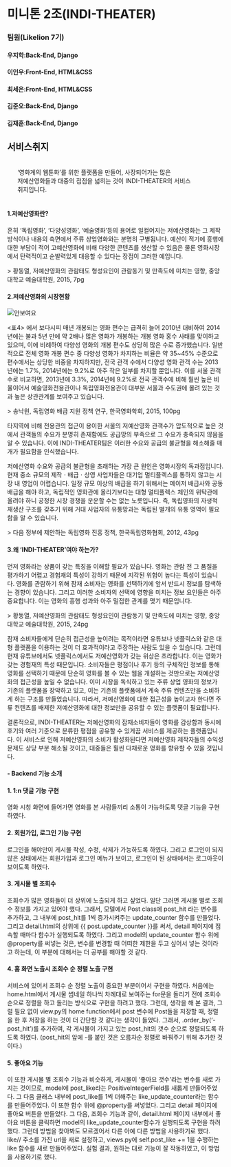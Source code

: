 <!DOCTYPE html>
<html lang="en">

<head>
  <meta charset="UTF-8" />
  <meta name="viewport" content="width=device-width, initial-scale=1.0" />
  <meta http-equiv="X-UA-Compatible" content="ie=edge" />
</head>

<body>
  <h1>미니톤 2조(INDI-THEATER)</h1>
  <div class="team_introduce">
    <h3>팀원(Likelion 7기)</h3>
    <h4>우지학:Back-End, Django</h4>
    <h4>이인우:Front-End, HTML&CSS</h4>
    <h4>최세은:Front-End, HTML&CSS</h4>
    <h4>김준오:Back-End, Django</h4>
    <h4>김재훈:Back-End, Django</h4>
  </div>
  <div class="service_introduce">
    <h2>서비스취지</h2>
    <p style="white-space:pre">
      ‘영화계의 웹툰화’를 위한 플랫폼을 만들어, 사장되어가는 많은
      저예산영화들과 대중의 접점을 넓히는 것이 INDI-THEATER의 서비스
      취지입니다.
    </p>
    <h4>1.저예산영화란?</h4>
    <p sytle="white-space: pre-wrap">
      흔히 ‘독립영화’, ‘다양성영화’, ‘예술영화’등의 용어로 일컬어지는 저예산영화는 그 제작방식이나 내용의 측면에서 주류 상업영화와는 분명히 구별됩니다.
      예산이 적기에 흥행에 대한 부담이 적어 고예산영화에 비해 다양한 콘텐츠를 생산할 수 있음은 물론 영화시장에서 탄력적이고 순발력있게 대응할 수 있다는 장점이 그러한 예입니다.
    </p>
    <p sytle="white-space: pre-wrap">> 황동열, 저예산영화의 관람태도 형성요인이 관람동기 및 만족도에 미치는 영향, 중앙대학교 예술대학원, 2015, 7pg</p>
    <h4>2.저예산영화의 시장현황</h4>
    <img src="https://github.com/antlikelion/html_css/blob/master/%ED%91%9C1.png" alt="안보여요" />
    <p sytle="white-space: pre-wrap">
      <표4> 에서 보다시피 매년 개봉되는 영화 편수는 급격히 늘어 2010년 대비하여 2014년에는 불과 5년 만에 약 2배나 많은 영화가 개봉하는 개봉 영화 홍수 사태를 맞이하고 있으며, 이에 비례하여
        다양성 영화의 개봉 편수도 상당히 많은 수로 증가했습니다.
        일반적으로 전체 영화 개봉 편수 중 다양성 영화가 차지하는 비율은 약 35~45% 수준으로 편수에서는 상당한 비중을 차지하지만, 전국 관객 수에서 다양성 영화 관객 수는 2013년에는 1.7%,
        2014년에는 9.2%로 아주 작은 일부를 차지할 뿐입니다.
        이를 서울 관객 수로 비교하면, 2013년에 3.3%, 2014년에 9.2%로 전국 관객수에 비해 훨씬 높은 비율이어서 예술영화전용관이나 독립영화전용관이 대부분 서울과 수도권에 몰려 있는 것과 높은
        상관관계를 보여주고 있습니다.
    </p>
    <p sytle="white-space: pre-wrap">> 송낙원, 독립영화 배급 지원 정책 연구, 한국영화학회, 2015, 100pg</p>
    <p sytle="white-space: pre-wrap">타지역에 비해 전용관의 접근이 용이한 서울의 저예산영화 관객수가 압도적으로 높은 것에서 관객들의 수요가 분명히 존재함에도 공급망의 부족으로 그 수요가
      충족되지 않음을 알 수 있습니다.
      이에 INDI-THEATER팀은 이러한 수요와 공급의 불균형을 해소해줄 매개가 필요함을 인식했습니다.</p>
    <p sytle="white-space: pre-wrap">저예산영화 수요와 공급의 불균형을 초래하는 가장 큰 원인은 영화시장의 독과점입니다.
      현재 중소 규모의 제작ㆍ배급ㆍ상영 사업자들은 대기업 멀티플렉스를 통하지 않고는 시장 내 영업이 어렵습니다.
      일정 규모 이상의 배급을 하기 위해서는 메이저 배급사와 공동 배급을 해야 하고, 독립적인 영화관에 올리기보다는 대형 멀티플렉스 체인의 위탁관에 올려야 하니 공정한 시장 경쟁을 운운할 수는 없는
      노릇입니다.
      즉, 독립영화의 자생적 재생산 구조를 갖추기 위해 거대 사업자의 유통망과는 독립된 별개의 유통 영역이 필요함을 알 수 있습니다.</p>
    <p>> 다음 정부에 제안하는 독립영화 진흥 정책, 한국독립영화협회, 2012, 43pg</p>
    <h4>3.왜 ‘INDI-THEATER’여야 하는가?</h4>
    <p sytle="white-space: pre-wrap">
      먼저 영화라는 상품이 갖는 특징을 이해할 필요가 있습니다. 영화는 관람 전 그 품질을 평가하기 어렵고 경험재의 특성이 강하기 때문에 지각된 위험이 높다는 특성이 있습니다. 영화를 관람하기 위해 잠재
      소비자는 영화를 선택하기에 앞서 반드시 정보를 탐색하는 경향이 있습니다. 그리고 이러한 소비자의 선택에 영향을 미치는 정보 요인들은 아주 중요합니다. 이는 영화의 흥행 성과와 아주 밀접한 관계를 맺기
      때문입니다.
    </p>
    <p sytle="white-space: pre-wrap">> 황동열, 저예산영화의 관람태도 형성요인이 관람동기 및 만족도에 미치는 영향, 중앙대학교 예술대학원, 2015, 24pg</p>
    <p sytle="white-space: pre-wrap"> 잠재 소비자들에게 단순히 접근성을 높이려는 목적이라면 유튜브나 넷플릭스와 같은 대형 플랫폼을 이용하는 것이 더 효과적이라고 주장하는 사람도 있을 수
      있습니다. 그런데 현재 유튜브에서도 넷플릭스에서도 저예산영화가 갖는 위상은 초라합니다. 이는 영화가 갖는 경험재의 특성 때문입니다. 소비자들은 평점이나 후기 등의 구체적인 정보를 통해 영화를 선택하기
      때문에 단순히 영화를 볼 수 있는 웹을 개설하는 것만으로는 저예산영화의 접근성을 높일 수 없습니다. 이미 시장을 독식하고 있는 주류 상업 영화의 정보가 기존의 플랫폼을 장악하고 있고, 이는 기존의
      플랫폼에서 계속 주류 컨텐츠만을 소비하게 하는 구조를 만들었습니다. 따라서, 저예산영화에 대한 접근성을 높이고자 한다면 주류 컨텐츠를 배제한 저예산영화에 대한 정보만을 공유할 수 있는 플랫폼이 필요합니다.
    </p>
    <p sytle="white-space: pre-wrap"> 결론적으로, INDI-THEATER는 저예산영화의 잠재소비자들이 영화를 감상함과 동시에 후기와 여러 기준으로 분류한 평점을 공유할 수 있게끔
      서비스를 제공하는 플랫폼입니다. 이 서비스로 인해 저예산영화의 소비가 활성화된다면 저예산영화 제작자들의 수익성 문제도 상당 부분 해소될 것이고, 대중들은 훨씬 다채로운 영화를 향유할 수 있을 것입니다.
    </p>
    <h4>- Backend 기능 소개</h4>
    <h4>1. 1:n 댓글 기능 구현</h4>
    <p sytle="white-space: pre-wrap"> 영화 시청 화면에 들어가면 영화를 본 사람들끼리 소통이 가능하도록 댓글 기능을 구현하였다.
    </p>
    <h4>2. 회원가입, 로그인 기능 구현</h4>
    <p sytle="white-space: pre-wrap"> 로그인을 해야만이 게시물 작성, 수정, 삭제가 가능하도록 하였다. 그리고 로그인이 되지 않은 상태에서는 회원가입과 로그인 메뉴가 보이고, 로그인이 된 상태에서는 로그아웃이 보이도록 하였다.
    </p>
    <h4>3. 게시물 별 조회수</h4>
    <p sytle="white-space: pre-wrap"> 조회수가 많은 영화들이 더 상위에 노출되게 하고 싶었다. 일단 그러면 게시물 별로 조회수 정보를 가지고 있어야 했다. 그래서, 모델에서 Post class에 post_hit 라는 변수를 추가하고, 그 내부에 post_hit를 1씩 증가시켜주는 update_counter 함수를 만들었다. 그리고 detail.html의 상위에 {{ post.update_counter }}를 써서, detail 페이지에 접속할 때마다 함수가 실행되도록 하였다. 그리고 model의 update_counter 함수 위에 @property를 써넣는 것은, 변수를 변경할 때 어떠한 제한을 두고 싶어서 넣는 것이라고 하는데, 이 부분에 대해서는 더 공부를 해야할 것 같다.
    </p>
    <h4>4. 홈 화면 노출시 조회수 순 정렬 노출 구현</h4>
    <p sytle="white-space: pre-wrap"> 서비스에 있어서 조회수 순 정렬 노출이 중요한 부분이어서 구현을 하였다. 처음에는 home.html에서 게시물 썸네일 하나씩 차례대로 보여주는 for문을 돌리기 전에 조회수 순으로 정렬을 하고 돌리는 방식으로 구현을 하려고 했다. 그런데, 생각을 해 본 결과, 그럴 필요 없이 view.py의 home function에서 post 변수에 Post들을 저장할 때, 정렬을 한 후 저장을 하는 것이 더 간단할 것 같다는 생각이 들었다. 그래서, .order_by(‘-post_hit’)를 추가하여, 각 게시물이 가지고 있는 post_hit의 갯수 순으로 정렬되도록 하도록 하였다. (post_hit의 앞에 -를 붙인 것은 오름차순 정렬로 바꿔주기 위해 추가한 것이다.)
    </p>
    <h4>5. 좋아요 기능</h4>
    <p sytle="white-space: pre-wrap"> 이 또한 게시물 별 조회수 기능과 비슷하게, 게시물이 ‘좋아요 갯수’라는 변수를 새로 가지는 것이므로, model에 post_like라는 PositiveIntegerField를 새롭게 만들어주었다. 그 다음 클래스 내부에 post_like를 1씩 더해주는 like_update_counter라는 함수를 만들어주었다. 이 또한 함수 위에 @property를 써넣었다. 그리고 detail 페이지에 좋아요 버튼을 만들었다. 그 다음, 조회수 기능과 같이, detail.html 페이지 내부에서 좋아요 버튼을 클릭하면 model의 like_update_counter함수가 실행되도록 구현을 하려 했다. 그런데 방법을 찾아봐도 모르겠어서 다른 아예 다른 방법을 사용하기로 했다. like/<int:post_pk>/ 주소를 가진 url을 새로 설정하고, views.py에 self.post_like += 1을 수행하는 like 함수를 새로 만들어주었다. 실험 결과, 원하는 대로 기능이 잘 작동하였고, 이 방법을 사용하기로 했다.
    </p>
  </div>
</body>

</html>

